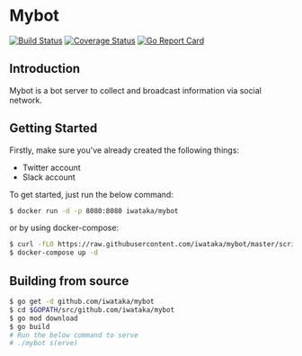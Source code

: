 # Mybot

[![Build Status](https://travis-ci.org/iwataka/mybot.svg?branch=master)](https://travis-ci.org/iwataka/mybot)
[![Coverage Status](https://img.shields.io/coveralls/github/iwataka/mybot/master.svg)](https://coveralls.io/github/iwataka/mybot?branch=master)
[![Go Report Card](https://goreportcard.com/badge/github.com/iwataka/mybot)](https://goreportcard.com/report/github.com/iwataka/mybot)

## Introduction

Mybot is a bot server to collect and broadcast information via social network.

## Getting Started

Firstly, make sure you've already created the following things:

- Twitter account
- Slack account

To get started, just run the below command:

```sh
$ docker run -d -p 8080:8080 iwataka/mybot
```

or by using docker-compose:

```sh
$ curl -fLO https://raw.githubusercontent.com/iwataka/mybot/master/scripts/docker-compose.yml
$ docker-compose up -d
```

## Building from source

```sh
$ go get -d github.com/iwataka/mybot
$ cd $GOPATH/src/github.com/iwataka/mybot
$ go mod download
$ go build
# Run the below command to serve
# ./mybot s(erve)
```

